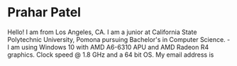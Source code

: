 # Prahar Patel
Hello! I am from Los Angeles, CA. I am a junior at California State Polytechnic University, Pomona pursuing Bachelor's in Computer Science.
                     - I am using Windows 10 with AMD A6-6310 APU and AMD Radeon R4 graphics. Clock speed @ 1.8 GHz and a 64 bit OS. 
My email address is 


